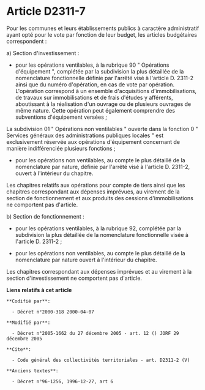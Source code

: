 # Article D2311-7

Pour les communes et leurs établissements publics à caractère administratif ayant opté pour le vote par fonction de leur
budget, les articles budgétaires correspondent : 

a) Section d'investissement :

- pour les opérations ventilables, à la rubrique 90 " Opérations d'équipement ", complétée par la subdivision la plus
détaillée de la nomenclature fonctionnelle définie par l'arrêté visé à l'article D. 2311-2 ainsi que du numéro d'opération,
en cas de vote par opération. L'opération correspond à un ensemble d'acquisitions d'immobilisations, de travaux sur
immobilisations et de frais d'études y afférents, aboutissant à la réalisation d'un ouvrage ou de plusieurs ouvrages de même
nature. Cette opération peut également comprendre des subventions d'équipement versées ; 

La subdivision 01 " Opérations non ventilables " ouverte dans la fonction 0 " Services généraux des administrations publiques
locales " est exclusivement réservée aux opérations d'équipement concernant de manière indifférenciée plusieurs fonctions ;

- pour les opérations non ventilables, au compte le plus détaillé de la nomenclature par nature, définie par l'arrêté visé à
l'article D. 2311-2, ouvert à l'intérieur du chapitre. 

Les chapitres relatifs aux opérations pour compte de tiers ainsi que les chapitres correspondant aux dépenses imprévues, au
virement de la section de fonctionnement et aux produits des cessions d'immobilisations ne comportent pas d'article. 

b) Section de fonctionnement :

- pour les opérations ventilables, à la rubrique 92, complétée par la subdivision la plus détaillée de la nomenclature
fonctionnelle visée à l'article D. 2311-2 ;

- pour les opérations non ventilables, au compte le plus détaillé de la nomenclature par nature ouvert à l'intérieur du
chapitre. 

Les chapitres correspondant aux dépenses imprévues et au virement à la section d'investissement ne comportent pas d'article.

**Liens relatifs à cet article**

	**Codifié par**:

	  - Décret n°2000-318 2000-04-07

	**Modifié par**:

	  - Décret n°2005-1662 du 27 décembre 2005 - art. 12 () JORF 29 décembre 2005

	**Cite**:

	  - Code général des collectivités territoriales - art. D2311-2 (V)

	**Anciens textes**:

	  - Décret n°96-1256, 1996-12-27, art 6
